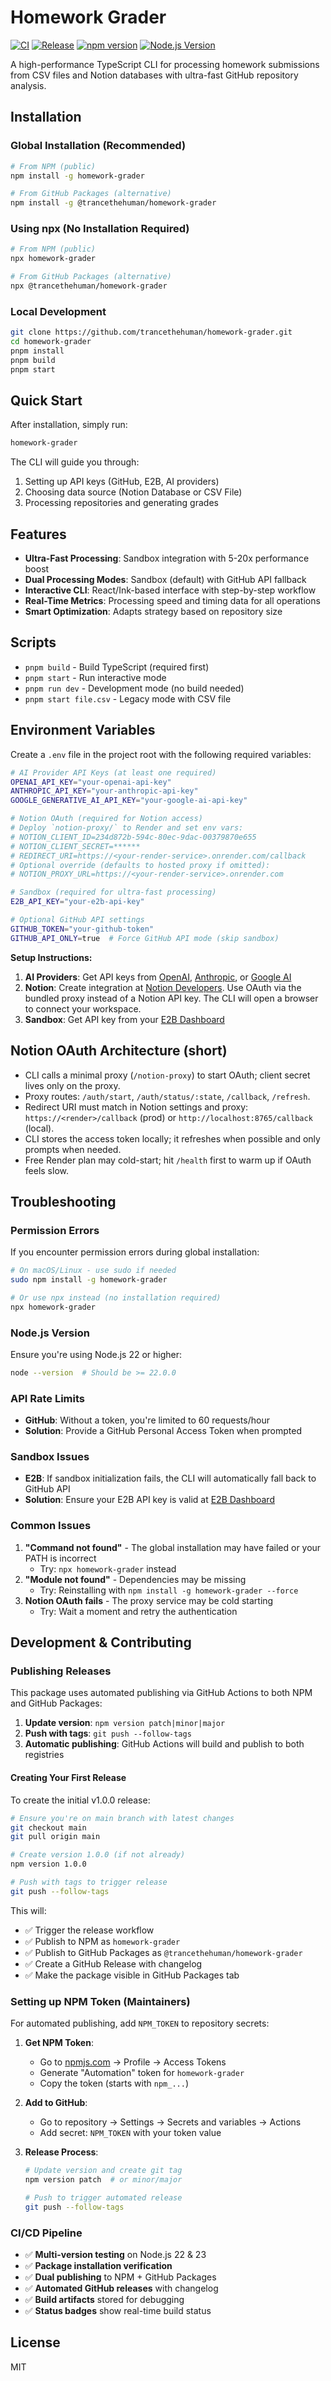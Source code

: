 # Homework Grader

[![CI](https://github.com/trancethehuman/homework-grader/actions/workflows/ci.yml/badge.svg)](https://github.com/trancethehuman/homework-grader/actions/workflows/ci.yml)
[![Release](https://github.com/trancethehuman/homework-grader/actions/workflows/release.yml/badge.svg)](https://github.com/trancethehuman/homework-grader/actions/workflows/release.yml)
[![npm version](https://badge.fury.io/js/homework-grader.svg)](https://badge.fury.io/js/homework-grader)
[![Node.js Version](https://img.shields.io/badge/node-%3E%3D22.0.0-brightgreen.svg)](https://nodejs.org/)

A high-performance TypeScript CLI for processing homework submissions from CSV files and Notion databases with ultra-fast GitHub repository analysis.

## Installation

### Global Installation (Recommended)

```bash
# From NPM (public)
npm install -g homework-grader

# From GitHub Packages (alternative)
npm install -g @trancethehuman/homework-grader
```

### Using npx (No Installation Required)

```bash
# From NPM (public)
npx homework-grader

# From GitHub Packages (alternative)
npx @trancethehuman/homework-grader
```

### Local Development

```bash
git clone https://github.com/trancethehuman/homework-grader.git
cd homework-grader
pnpm install
pnpm build
pnpm start
```

## Quick Start

After installation, simply run:

```bash
homework-grader
```

The CLI will guide you through:
1. Setting up API keys (GitHub, E2B, AI providers)
2. Choosing data source (Notion Database or CSV File) 
3. Processing repositories and generating grades

## Features

- **Ultra-Fast Processing**: Sandbox integration with 5-20x performance boost
- **Dual Processing Modes**: Sandbox (default) with GitHub API fallback
- **Interactive CLI**: React/Ink-based interface with step-by-step workflow
- **Real-Time Metrics**: Processing speed and timing data for all operations
- **Smart Optimization**: Adapts strategy based on repository size

## Scripts

- `pnpm build` - Build TypeScript (required first)
- `pnpm start` - Run interactive mode
- `pnpm run dev` - Development mode (no build needed)
- `pnpm start file.csv` - Legacy mode with CSV file

## Environment Variables

Create a `.env` file in the project root with the following required variables:

```bash
# AI Provider API Keys (at least one required)
OPENAI_API_KEY="your-openai-api-key"
ANTHROPIC_API_KEY="your-anthropic-api-key"
GOOGLE_GENERATIVE_AI_API_KEY="your-google-ai-api-key"

# Notion OAuth (required for Notion access)
# Deploy `notion-proxy/` to Render and set env vars:
# NOTION_CLIENT_ID=234d872b-594c-80ec-9dac-00379870e655
# NOTION_CLIENT_SECRET=******
# REDIRECT_URI=https://<your-render-service>.onrender.com/callback
# Optional override (defaults to hosted proxy if omitted):
# NOTION_PROXY_URL=https://<your-render-service>.onrender.com

# Sandbox (required for ultra-fast processing)
E2B_API_KEY="your-e2b-api-key"

# Optional GitHub API settings
GITHUB_TOKEN="your-github-token"
GITHUB_API_ONLY=true  # Force GitHub API mode (skip sandbox)
```

**Setup Instructions:**

1. **AI Providers**: Get API keys from [OpenAI](https://platform.openai.com/api-keys), [Anthropic](https://console.anthropic.com/), or [Google AI](https://makersuite.google.com/app/apikey)
2. **Notion**: Create integration at [Notion Developers](https://www.notion.so/my-integrations). Use OAuth via the bundled proxy instead of a Notion API key. The CLI will open a browser to connect your workspace.
3. **Sandbox**: Get API key from your [E2B Dashboard](https://e2b.dev/)

## Notion OAuth Architecture (short)

- CLI calls a minimal proxy (`/notion-proxy`) to start OAuth; client secret lives only on the proxy.
- Proxy routes: `/auth/start`, `/auth/status/:state`, `/callback`, `/refresh`.
- Redirect URI must match in Notion settings and proxy: `https://<render>/callback` (prod) or `http://localhost:8765/callback` (local).
- CLI stores the access token locally; it refreshes when possible and only prompts when needed.
- Free Render plan may cold-start; hit `/health` first to warm up if OAuth feels slow.

## Troubleshooting

### Permission Errors
If you encounter permission errors during global installation:
```bash
# On macOS/Linux - use sudo if needed
sudo npm install -g homework-grader

# Or use npx instead (no installation required)
npx homework-grader
```

### Node.js Version
Ensure you're using Node.js 22 or higher:
```bash
node --version  # Should be >= 22.0.0
```

### API Rate Limits
- **GitHub**: Without a token, you're limited to 60 requests/hour
- **Solution**: Provide a GitHub Personal Access Token when prompted

### Sandbox Issues
- **E2B**: If sandbox initialization fails, the CLI will automatically fall back to GitHub API
- **Solution**: Ensure your E2B API key is valid at [E2B Dashboard](https://e2b.dev/)

### Common Issues
1. **"Command not found"** - The global installation may have failed or your PATH is incorrect
   - Try: `npx homework-grader` instead
2. **"Module not found"** - Dependencies may be missing 
   - Try: Reinstalling with `npm install -g homework-grader --force`
3. **Notion OAuth fails** - The proxy service may be cold starting
   - Try: Wait a moment and retry the authentication

## Development & Contributing

### Publishing Releases

This package uses automated publishing via GitHub Actions to both NPM and GitHub Packages:

1. **Update version**: `npm version patch|minor|major`
2. **Push with tags**: `git push --follow-tags`
3. **Automatic publishing**: GitHub Actions will build and publish to both registries

#### Creating Your First Release

To create the initial v1.0.0 release:

```bash
# Ensure you're on main branch with latest changes
git checkout main
git pull origin main

# Create version 1.0.0 (if not already)
npm version 1.0.0

# Push with tags to trigger release
git push --follow-tags
```

This will:
- ✅ Trigger the release workflow
- ✅ Publish to NPM as `homework-grader`
- ✅ Publish to GitHub Packages as `@trancethehuman/homework-grader`  
- ✅ Create a GitHub Release with changelog
- ✅ Make the package visible in GitHub Packages tab

### Setting up NPM Token (Maintainers)

For automated publishing, add `NPM_TOKEN` to repository secrets:

1. **Get NPM Token**:
   - Go to [npmjs.com](https://www.npmjs.com) → Profile → Access Tokens
   - Generate "Automation" token for `homework-grader`
   - Copy the token (starts with `npm_...`)

2. **Add to GitHub**:
   - Go to repository → Settings → Secrets and variables → Actions
   - Add secret: `NPM_TOKEN` with your token value

3. **Release Process**:
   ```bash
   # Update version and create git tag
   npm version patch  # or minor/major
   
   # Push to trigger automated release
   git push --follow-tags
   ```

### CI/CD Pipeline

- ✅ **Multi-version testing** on Node.js 22 & 23
- ✅ **Package installation verification**
- ✅ **Dual publishing** to NPM + GitHub Packages
- ✅ **Automated GitHub releases** with changelog
- ✅ **Build artifacts** stored for debugging
- ✅ **Status badges** show real-time build status

## License

MIT
